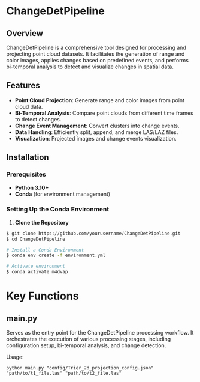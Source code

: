 # ChangeDetPipeline

## Overview

ChangeDetPipeline is a comprehensive tool designed for processing and projecting point cloud datasets. It facilitates the generation of range and color images, applies changes based on predefined events, and performs bi-temporal analysis to detect and visualize changes in spatial data.

## Features

- **Point Cloud Projection**: Generate range and color images from point cloud data.
- **Bi-Temporal Analysis**: Compare point clouds from different time frames to detect changes.
- **Change Event Management**: Convert clusters into change events.
- **Data Handling**: Efficiently split, append, and merge LAS/LAZ files.
- **Visualization**: Projected images and change events visualization.

## Installation

### Prerequisites

- **Python 3.10+**
- **Conda** (for environment management)

### Setting Up the Conda Environment

1. **Clone the Repository**

```bash
$ git clone https://github.com/yourusername/ChangeDetPipeline.git
$ cd ChangeDetPipeline

# Install a Conda Environment
$ conda env create -f environment.yml

# Activate environment 
$ conda activate m4dvap

```

# Key Functions
## main.py
Serves as the entry point for the ChangeDetPipeline processing workflow. It orchestrates the execution of various processing stages, including configuration setup, bi-temporal analysis, and change detection.

Usage:

```
python main.py "config/Trier_2d_projection_config.json" "path/to/t1_file.las" "path/to/t2_file.las"
```